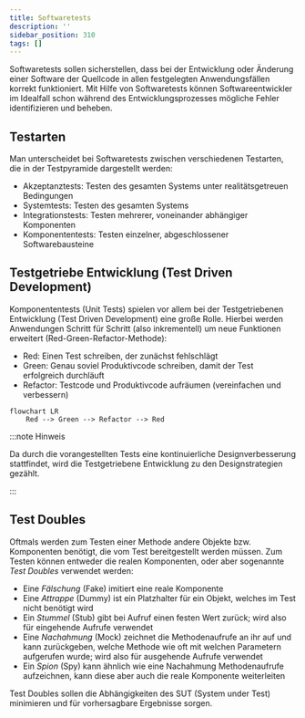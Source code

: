 ```yaml
---
title: Softwaretests
description: ''
sidebar_position: 310
tags: []
---
```


Softwaretests sollen sicherstellen, dass bei der Entwicklung oder Änderung einer
Software der Quellcode in allen festgelegten Anwendungsfällen korrekt
funktioniert. Mit Hilfe von Softwaretests können Softwareentwickler im Idealfall
schon während des Entwicklungsprozesses mögliche Fehler identifizieren und
beheben.

## Testarten

Man unterscheidet bei Softwaretests zwischen verschiedenen Testarten, die in der
Testpyramide dargestellt werden:

- Akzeptanztests: Testen des gesamten Systems unter realitätsgetreuen
  Bedingungen
- Systemtests: Testen des gesamten Systems
- Integrationstests: Testen mehrerer, voneinander abhängiger Komponenten
- Komponententests: Testen einzelner, abgeschlossener Softwarebausteine

## Testgetriebe Entwicklung (Test Driven Development)

Komponententests (Unit Tests) spielen vor allem bei der Testgetriebenen
Entwicklung (Test Driven Development) eine große Rolle. Hierbei werden
Anwendungen Schritt für Schritt (also inkrementell) um neue Funktionen erweitert
(Red-Green-Refactor-Methode):

- Red: Einen Test schreiben, der zunächst fehlschlägt
- Green: Genau soviel Produktivcode schreiben, damit der Test erfolgreich
  durchläuft
- Refactor: Testcode und Produktivcode aufräumen (vereinfachen und verbessern)

```mermaid
flowchart LR
    Red --> Green --> Refactor --> Red
```

:::note Hinweis

Da durch die vorangestellten Tests eine kontinuierliche Designverbesserung
stattfindet, wird die Testgetriebene Entwicklung zu den Designstrategien
gezählt.

:::

## Test Doubles

Oftmals werden zum Testen einer Methode andere Objekte bzw. Komponenten
benötigt, die vom Test bereitgestellt werden müssen. Zum Testen können entweder
die realen Komponenten, oder aber sogenannte _Test Doubles_ verwendet werden:

- Eine _Fälschung_ (Fake) imitiert eine reale Komponente
- Eine _Attrappe_ (Dummy) ist ein Platzhalter für ein Objekt, welches im Test
  nicht benötigt wird
- Ein _Stummel_ (Stub) gibt bei Aufruf einen festen Wert zurück; wird also für
  eingehende Aufrufe verwendet
- Eine _Nachahmung_ (Mock) zeichnet die Methodenaufrufe an ihr auf und kann
  zurückgeben, welche Methode wie oft mit welchen Parametern aufgerufen wurde;
  wird also für ausgehende Aufrufe verwendet
- Ein _Spion_ (Spy) kann ähnlich wie eine Nachahmung Methodenaufrufe
  aufzeichnen, kann diese aber auch die reale Komponente weiterleiten

Test Doubles sollen die Abhängigkeiten des SUT (System under Test) minimieren
und für vorhersagbare Ergebnisse sorgen.
